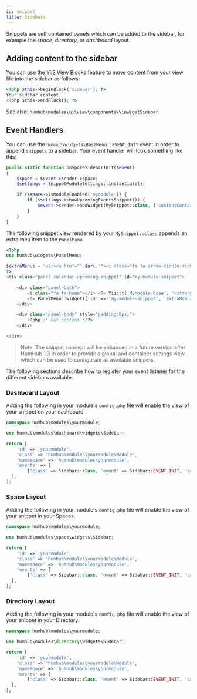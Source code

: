 ```yaml
---
id: snippet
title: Sidebars
---
```



Snippets are self contained panels which can be added to the sidebar, for example the _space_, _directory_, or _dashboard_ layout.


## Adding content to the sidebar

You can use the [Yii2 View Blocks](https://www.yiiframework.com/doc/guide/2.0/en/structure-views#using-blocks) feature to move content from your view file into the sidebar as follows:

```php
<?php $this->beginBlock('sidebar'); ?>
Your sidebar content
<?php $this->endBlock(); ?>
```

See also: `humhub\modules\ui\view\components\View|getSidebar`


## Event Handlers

You can use the `humhub\widgets\BaseMenu::EVENT_INIT` event in order to append `snippets` to a sidebar.
Your event handler will look something like this:

```php
public static function onSpaceSidebarInit($event)
{
    $space = $event->sender->space;
    $settings = SnippetModuleSettings::instantiate();

    if ($space->isModuleEnabled('mymodule')) {
        if ($settings->showUpcomingEventsSnippet()) {
            $event->sender->addWidget(MySnippet::class, ['contentContainer' => $space], ['sortOrder' => $settings->upcomingEventsSnippetSortOrder]);
        }
    }
}
```

The following snippet view rendered by your `MySnippet::class` appends an extra meu item to the `PanelMenu`.

```php
<?php
use humhub\widgets\PanelMenu;

$extraMenus = '<li><a href="'.$url.'"><i class="fa fa-arrow-circle-right"></i> '. Yii::t('MyModule.base', 'Some extra snippet men item') .'</a></li>';
?>
<div class="panel calendar-upcoming-snippet" id="my-module-snippet">

    <div class="panel-bath">
        <i class="fa fa-home"></i> <?= Yii::t('MyModule.base', '<strong>My</strong> snippet'); ?>
        <?= PanelMenu::widget(['id' => 'my-module-snippet', 'extraMenus' => $extraMenus]); ?>
    </div>

    <div class="panel-body" style="padding:0px;">
        <?php /* Put content */?>
    </div>

</div>
```

> Note: The snippet concept will be enhanced in a future version after HumHub 1.3 in order to provide a global and container settings view which can be used
to configurate all available snippets.

The following sections describe how to register your event listener for the different sidebars available.

### Dashboard Layout

Adding the following in your module's `config.php` file will enable the view of your snippet on your dashboard.

```php
namespace humhub\modules\yourmodule;

use humhub\modules\dashboard\widgets\Sidebar;

return [
    'id' => 'yourmodule',
    'class' => 'humhub\modules\yourmodule\Module',
    'namespace' => 'humhub\modules\yourmodule',
    'events' => [
        ['class' => Sidebar::class, 'event' => Sidebar::EVENT_INIT, 'callback' => ['humhub\modules\yourmodule\Module', 'onDashboardSidebarInit'`,
  ],
];
```

### Space Layout

Adding the following in your module's `config.php` file will enable the view of your snippet in your Spaces.

```php
namespace humhub\modules\yourmodule;

use humhub\modules\space\widgets\Sidebar;

return [
    'id' => 'yourmodule',
    'class' => 'humhub\modules\yourmodule\Module',
    'namespace' => 'humhub\modules\yourmodule',
    'events' => [
        ['class' => Sidebar::class, 'event' => Sidebar::EVENT_INIT, 'callback' => ['humhub\modules\yourmodule\Events', 'onSpaceSidebarInit']],
  ],
];
```

### Directory Layout

Adding the following in your module's `config.php` file will enable the view of your snippet in your Directory.

```php
namespace humhub\modules\yourmodule;

use humhub\modules\directory\widgets\Sidebar;

return [
    'id' => 'yourmodule',
    'class' => 'humhub\modules\yourmodule\Module',
    'namespace' => 'humhub\modules\yourmodule',
    'events' => [
        ['class' => Sidebar::class, 'event' => Sidebar::EVENT_INIT, 'callback' => ['humhub\modules\yourmodule\Events', 'onDirectorySidebarInit']],
  ],
];
```
